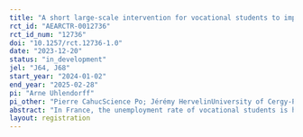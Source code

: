```yaml
---
title: "A short large-scale intervention for vocational students to improve transitions to jobs (Avenir Pro)"
rct_id: "AEARCTR-0012736"
rct_id_num: "12736"
doi: "10.1257/rct.12736-1.0"
date: "2023-12-20"
status: "in_development"
jel: "J64, J68"
start_year: "2024-01-02"
end_year: "2025-02-28"
pi: "Arne Uhlendorff"
pi_other: "Pierre CahucScience Po; Jérémy HervelinUniversity of Cergy-Pontoise"
abstract: "In France, the unemployment rate of vocational students is high compared to apprentices who get the same diploma. In this project, we evaluate a short counseling and job search assistance program for vocational students. The program consists of three sessions of around two hours. This is a group-level treatment which takes place in classes during regular school times, and it complements courses provided by teachers aiming to help students for their professional orientation. Counselors intervene in the class with the teacher for around 6 hours at some point between January and May. We randomize at the school level. All students at the treated schools are offered to participate in the treatment. The schools of the control group do not get any treatment."
layout: registration
---
```


